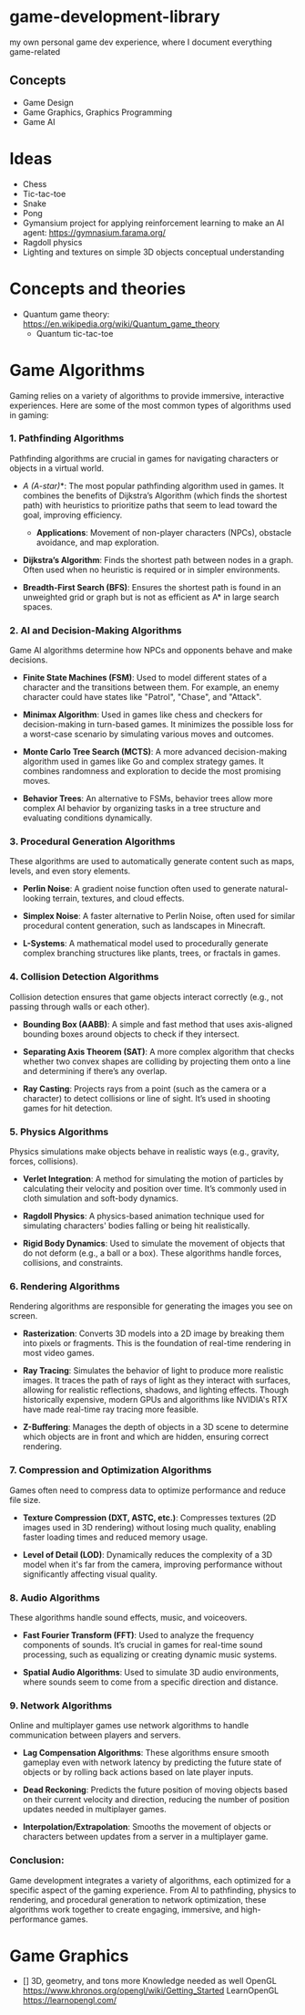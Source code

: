 # game-development-library
 my own personal game dev experience, where I document everything game-related

## Concepts
- Game Design
- Game Graphics, Graphics Programming
- Game AI

# Ideas
- Chess
- Tic-tac-toe
- Snake
- Pong
- Gymansium project for applying reinforcement learning to make an AI agent: https://gymnasium.farama.org/
- Ragdoll physics
- Lighting and textures on simple 3D objects conceptual understanding
# Concepts and theories
- Quantum game theory: https://en.wikipedia.org/wiki/Quantum_game_theory
    + Quantum tic-tac-toe

# Game Algorithms
Gaming relies on a variety of algorithms to provide immersive, interactive experiences. Here are some of the most common types of algorithms used in gaming:

### 1. **Pathfinding Algorithms**
Pathfinding algorithms are crucial in games for navigating characters or objects in a virtual world.

- **A* (A-star)**: The most popular pathfinding algorithm used in games. It combines the benefits of Dijkstra’s Algorithm (which finds the shortest path) with heuristics to prioritize paths that seem to lead toward the goal, improving efficiency.
  
  - **Applications**: Movement of non-player characters (NPCs), obstacle avoidance, and map exploration.
  
- **Dijkstra’s Algorithm**: Finds the shortest path between nodes in a graph. Often used when no heuristic is required or in simpler environments.

- **Breadth-First Search (BFS)**: Ensures the shortest path is found in an unweighted grid or graph but is not as efficient as A* in large search spaces.

### 2. **AI and Decision-Making Algorithms**
Game AI algorithms determine how NPCs and opponents behave and make decisions.

- **Finite State Machines (FSM)**: Used to model different states of a character and the transitions between them. For example, an enemy character could have states like "Patrol", "Chase", and "Attack".
  
- **Minimax Algorithm**: Used in games like chess and checkers for decision-making in turn-based games. It minimizes the possible loss for a worst-case scenario by simulating various moves and outcomes.
  
- **Monte Carlo Tree Search (MCTS)**: A more advanced decision-making algorithm used in games like Go and complex strategy games. It combines randomness and exploration to decide the most promising moves.

- **Behavior Trees**: An alternative to FSMs, behavior trees allow more complex AI behavior by organizing tasks in a tree structure and evaluating conditions dynamically.

### 3. **Procedural Generation Algorithms**
These algorithms are used to automatically generate content such as maps, levels, and even story elements.

- **Perlin Noise**: A gradient noise function often used to generate natural-looking terrain, textures, and cloud effects.
  
- **Simplex Noise**: A faster alternative to Perlin Noise, often used for similar procedural content generation, such as landscapes in Minecraft.
  
- **L-Systems**: A mathematical model used to procedurally generate complex branching structures like plants, trees, or fractals in games.

### 4. **Collision Detection Algorithms**
Collision detection ensures that game objects interact correctly (e.g., not passing through walls or each other).

- **Bounding Box (AABB)**: A simple and fast method that uses axis-aligned bounding boxes around objects to check if they intersect.
  
- **Separating Axis Theorem (SAT)**: A more complex algorithm that checks whether two convex shapes are colliding by projecting them onto a line and determining if there’s any overlap.

- **Ray Casting**: Projects rays from a point (such as the camera or a character) to detect collisions or line of sight. It’s used in shooting games for hit detection.

### 5. **Physics Algorithms**
Physics simulations make objects behave in realistic ways (e.g., gravity, forces, collisions).

- **Verlet Integration**: A method for simulating the motion of particles by calculating their velocity and position over time. It’s commonly used in cloth simulation and soft-body dynamics.

- **Ragdoll Physics**: A physics-based animation technique used for simulating characters' bodies falling or being hit realistically.

- **Rigid Body Dynamics**: Used to simulate the movement of objects that do not deform (e.g., a ball or a box). These algorithms handle forces, collisions, and constraints.

### 6. **Rendering Algorithms**
Rendering algorithms are responsible for generating the images you see on screen.

- **Rasterization**: Converts 3D models into a 2D image by breaking them into pixels or fragments. This is the foundation of real-time rendering in most video games.

- **Ray Tracing**: Simulates the behavior of light to produce more realistic images. It traces the path of rays of light as they interact with surfaces, allowing for realistic reflections, shadows, and lighting effects. Though historically expensive, modern GPUs and algorithms like NVIDIA's RTX have made real-time ray tracing more feasible.

- **Z-Buffering**: Manages the depth of objects in a 3D scene to determine which objects are in front and which are hidden, ensuring correct rendering.

### 7. **Compression and Optimization Algorithms**
Games often need to compress data to optimize performance and reduce file size.

- **Texture Compression (DXT, ASTC, etc.)**: Compresses textures (2D images used in 3D rendering) without losing much quality, enabling faster loading times and reduced memory usage.
  
- **Level of Detail (LOD)**: Dynamically reduces the complexity of a 3D model when it's far from the camera, improving performance without significantly affecting visual quality.

### 8. **Audio Algorithms**
These algorithms handle sound effects, music, and voiceovers.

- **Fast Fourier Transform (FFT)**: Used to analyze the frequency components of sounds. It’s crucial in games for real-time sound processing, such as equalizing or creating dynamic music systems.

- **Spatial Audio Algorithms**: Used to simulate 3D audio environments, where sounds seem to come from a specific direction and distance.

### 9. **Network Algorithms**
Online and multiplayer games use network algorithms to handle communication between players and servers.

- **Lag Compensation Algorithms**: These algorithms ensure smooth gameplay even with network latency by predicting the future state of objects or by rolling back actions based on late player inputs.

- **Dead Reckoning**: Predicts the future position of moving objects based on their current velocity and direction, reducing the number of position updates needed in multiplayer games.

- **Interpolation/Extrapolation**: Smooths the movement of objects or characters between updates from a server in a multiplayer game.

### Conclusion:
Game development integrates a variety of algorithms, each optimized for a specific aspect of the gaming experience. From AI to pathfinding, physics to rendering, and procedural generation to network optimization, these algorithms work together to create engaging, immersive, and high-performance games.
# Game Graphics
- [] 3D, geometry, and tons more Knowledge needed as well
OpenGL
https://www.khronos.org/opengl/wiki/Getting_Started
LearnOpenGL
https://learnopengl.com/
